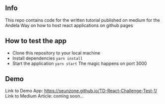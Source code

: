 ## Info
This repo contains code for the written tutorial published on medium for the Andela Way on how to host react applications on github pages

## How to test the app
- Clone this repository to your local machine
- Install dependencies `yarn install`
- Start the application `yarn start` The magic happens on port 3000

## Demo
Link to Demo App: https://seunzone.github.io/TD-React-Challenge-Test-1/
Link to Medium Article: coming soon...
